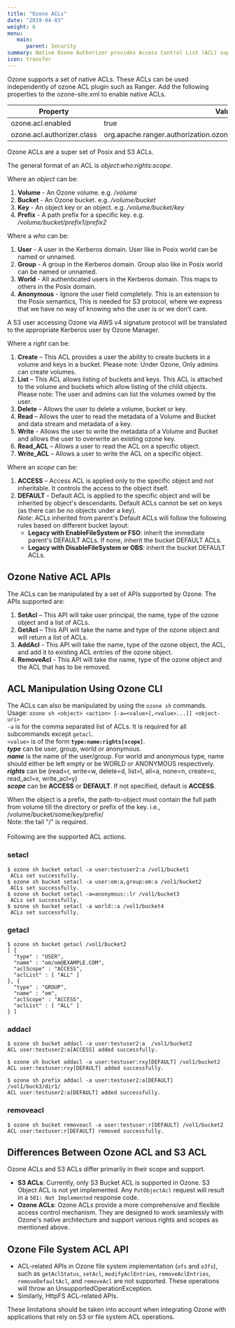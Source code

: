 ```yaml
---
title: "Ozone ACLs"
date: "2019-04-03"
weight: 6
menu:
   main:
      parent: Security
summary: Native Ozone Authorizer provides Access Control List (ACL) support for Ozone without Ranger integration.
icon: transfer
---
```

<!---
  Licensed to the Apache Software Foundation (ASF) under one or more
  contributor license agreements.  See the NOTICE file distributed with
  this work for additional information regarding copyright ownership.
  The ASF licenses this file to You under the Apache License, Version 2.0
  (the "License"); you may not use this file except in compliance with
  the License.  You may obtain a copy of the License at

      http://www.apache.org/licenses/LICENSE-2.0

  Unless required by applicable law or agreed to in writing, software
  distributed under the License is distributed on an "AS IS" BASIS,
  WITHOUT WARRANTIES OR CONDITIONS OF ANY KIND, either express or implied.
  See the License for the specific language governing permissions and
  limitations under the License.
-->

Ozone supports a set of native ACLs. These ACLs can be used independently 
of ozone ACL plugin such as Ranger.
Add the following properties to the ozone-site.xml to enable native ACLs.

Property|Value
--------|------------------------------------------------------------
ozone.acl.enabled         | true
ozone.acl.authorizer.class| org.apache.ranger.authorization.ozone.authorizer.OzoneNativeAuthorizer

Ozone ACLs are a super set of Posix and S3 ACLs.

The general format of an ACL is _object_:_who_:_rights_:_scope_.

Where an _object_ can be:

1. **Volume** - An Ozone volume.  e.g. _/volume_
2. **Bucket** - An Ozone bucket. e.g. _/volume/bucket_
3. **Key** - An object key or an object. e.g. _/volume/bucket/key_
4. **Prefix** - A path prefix for a specific key. e.g. _/volume/bucket/prefix1/prefix2_

Where a _who_ can be:

1. **User** - A user in the Kerberos domain. User like in Posix world can be
named or unnamed.
2. **Group** - A group in the Kerberos domain. Group also like in Posix world
can
be named or unnamed.
3. **World** - All authenticated users in the Kerberos domain. This maps to
others in the Posix domain.
4. **Anonymous** - Ignore the user field completely. This is an extension to
the Posix semantics, This is needed for S3 protocol, where we express that
we have no way of knowing who the user is or we don't care.


<div class="alert alert-success" role="alert">
  A S3 user accessing Ozone via AWS v4 signature protocol will be translated
  to the appropriate Kerberos user by Ozone Manager.
</div>

Where a _right_ can be:

1. **Create** – This ACL provides a user the ability to create buckets in a
volume and keys in a bucket. Please note: Under Ozone, Only admins can create volumes.
2. **List** – This ACL allows listing of buckets and keys. This ACL is attached
 to the volume and buckets which allow listing of the child objects. Please note: The user and admins can list the volumes owned by the user.
3. **Delete** – Allows the user to delete a volume, bucket or key.
4. **Read** – Allows the user to read the metadata of a Volume and Bucket and
data stream and metadata of a key.
5. **Write** - Allows the user to write the metadata of a Volume and Bucket and
allows the user to overwrite an existing ozone key.
6. **Read_ACL** – Allows a user to read the ACL on a specific object.
7. **Write_ACL** – Allows a user to write the ACL on a specific object.

Where an _scope_ can be:

1. **ACCESS** – Access ACL is applied only to the specific object and not inheritable. It controls the access to the object itself.
2. **DEFAULT** - Default ACL is applied to the specific object and will be inherited by object's descendants. Default ACLs cannot be set on keys (as there can be no objects under a key). <br>
_Note_: ACLs inherited from parent's Default ACLs will follow the following rules based on different bucket layout:
    - **Legacy with EnableFileSystem or FSO**: inherit the immediate parent's DEFAULT ACLs. If none, inherit the bucket DEFAULT ACLs. 
    - **Legacy with DisableFileSystem or OBS**: inherit the bucket DEFAULT ACLs.

## Ozone Native ACL APIs

The ACLs can be manipulated by a set of APIs supported by Ozone. The APIs
supported are:

1. **SetAcl** – This API will take user principal, the name, type
   of the ozone object and a list of ACLs.
2. **GetAcl** – This API will take the name and type of the ozone object
   and will return a list of ACLs.
3. **AddAcl** - This API will take the name, type of the ozone object, the
   ACL, and add it to existing ACL entries of the ozone object.
4. **RemoveAcl** - This API will take the name, type of the
   ozone object and the ACL that has to be removed.

## ACL Manipulation Using Ozone CLI

The ACLs can also be manipulated by using the `ozone sh` commands.<br>
Usage: `ozone sh <object> <action> [-a=<value>[,<value>...]] <object-uri>` <br>
`-a` is for the comma separated list of ACLs. It is required for all subcommands except `getacl`. <br>
`<value>` is of the form **`type:name:rights[scope]`**.<br>
**_type_** can be user, group, world or anonymous.<br>
**_name_** is the name of the user/group. For world and anonymous type, name should either be left empty or be WORLD or ANONYMOUS respectively. <br>
**_rights_** can be (read=r, write=w, delete=d, list=l, all=a, none=n, create=c, read_acl=x, write_acl=y)<br>
**_scope_** can be **ACCESS** or **DEFAULT**. If not specified, default is **ACCESS**.<br>

<div class="alert alert-warning" role="alert">
When the object is a prefix, the path-to-object must contain the full path from volume till the directory or prefix of the key. i.e.,
<br>
   /volume/bucket/some/key/prefix/
<br>   
   Note: the tail "/" is required. 
</div>

<br>
Following are the supported ACL actions.

<h3>setacl</h3>

```shell
$ ozone sh bucket setacl -a user:testuser2:a /vol1/bucket1
 ACLs set successfully.
$ ozone sh bucket setacl -a user:om:a,group:om:a /vol1/bucket2
 ACLs set successfully.
$ ozone sh bucket setacl -a=anonymous::lr /vol1/bucket3
 ACLs set successfully.
$ ozone sh bucket setacl -a world::a /vol1/bucket4
 ACLs set successfully.
```

<h3>getacl</h3>

```shell
$ ozone sh bucket getacl /vol1/bucket2 
[ {
  "type" : "USER",
  "name" : "om/om@EXAMPLE.COM",
  "aclScope" : "ACCESS",
  "aclList" : [ "ALL" ]
}, {
  "type" : "GROUP",
  "name" : "om",
  "aclScope" : "ACCESS",
  "aclList" : [ "ALL" ]
} ]
```

<h3>addacl</h3>

```shell
$ ozone sh bucket addacl -a user:testuser2:a  /vol1/bucket2
ACL user:testuser2:a[ACCESS] added successfully.

$ ozone sh bucket addacl -a user:testuser:rxy[DEFAULT] /vol1/bucket2
ACL user:testuser:rxy[DEFAULT] added successfully.

$ ozone sh prefix addacl -a user:testuser2:a[DEFAULT] /vol1/buck3/dir1/
ACL user:testuser2:a[DEFAULT] added successfully.
```

<h3>removeacl</h3>

```shell
$ ozone sh bucket removeacl -a user:testuser:r[DEFAULT] /vol1/bucket2
ACL user:testuser:r[DEFAULT] removed successfully.
```

## Differences Between Ozone ACL and S3 ACL

Ozone ACLs and S3 ACLs differ primarily in their scope and support.

- **S3 ACLs**: Currently, only S3 Bucket ACL is supported in Ozone. S3 Object ACL is not yet implemented. Any `PutObjectAcl` request will result in a `501: Not Implemented` response code.
- **Ozone ACLs**: Ozone ACLs provide a more comprehensive and flexible access control mechanism. They are designed to work seamlessly with Ozone's native architecture and support various rights and scopes as mentioned above.

## Ozone File System ACL API

- ACL-related APIs in Ozone file system implementation (`ofs` and `o3fs`), such as `getAclStatus`, `setAcl`, `modifyAclEntries`, `removeAclEntries`, `removeDefaultAcl`, and `removeAcl` are not supported. These operations will throw an UnsupportedOperationException.
- Similarly, HttpFS ACL-related APIs.

These limitations should be taken into account when integrating Ozone with applications that rely on S3 or file system ACL operations.
